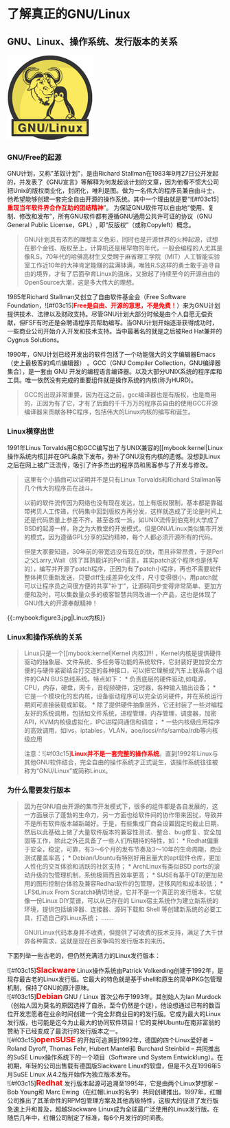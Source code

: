 # 了解真正的GNU/Linux

## GNU、Linux、操作系统、发行版本的关系

![GNU](https://raw.githubusercontent.com/shaohaiyang/rootlinux/master/images/s1_1_gnu.png)

### GNU/Free的起源 
GNU计划，又称"革奴计划"，是由Richard Stallman在1983年9月27日公开发起的，并发表了《GNU宣言》等解释为何发起该计划的文章，因为他看不惯大公司把Unix的版权商业化，封闭化，唯利是图。做为一名伟大的程序员兼自由斗士，他希望能够创建一套完全自由开源的操作系统。其中一个理由就是要“![#f03c15]<font color=red><b>重现当年软件界合作互助的团结精神</b></font>”。 为保证GNU软件可以自由地“使用、复制、修改和发布”，所有GNU软件都有遵循GNU通用公共许可证的协议（GNU General Public License，GPL）, 即“反版权”（或称Copyleft）概念。

<blockquote>
GNU计划具有浓烈的理想主义色彩，同时也是开源世界的火种起源，试想在那个金钱、版权至上，计算机还是稀罕物的年代，一般会编程的人尤其是像R.S，70年代的哈佛高材生又受聘于麻省理工学院（MIT）人工智能实验室工作近10年的大神肯定能赚的盆满钵满，唯独R.S这样的勇士敢于追寻自由的境界，才有了后面孕育Linux的温床，又掀起了持续至今的开源自由的OpenSource大潮，这是多大伟大的理想。
</blockquote>

1985年Richard Stallman又创立了自由软件基金会（Free Software Foundation，![#f03c15]<font color=red><b>Free是自由、开源的意思，不是免费！</b></font>）来为GNU计划提供技术、法律以及财政支持。尽管GNU计划大部分时候是由个人自愿无偿贡献，但FSF有时还是会聘请程序员帮助编写。当GNU计划开始逐渐获得成功时，一些商业公司开始介入开发和技术支持。当中最著名的就是之后被Red Hat兼并的 Cygnus Solutions。

1990年，GNU计划已经开发出的软件包括了一个功能强大的文字编辑器Emacs（史上最极客的鸡爪编辑器） 。GCC（GNU Compiler Collection，GNU编译器集合），是一套由 GNU 开发的编程语言编译器。以及大部分UNIX系统的程序库和工具。唯一依然没有完成的重要组件就是操作系统的内核(称为HURD)。
<blockquote>
GCC的出现非常重要，因为在这之前，gcc编译器也是有版权，也是商用的，正因为有了它，才有了后面的千千万万的程序员自由的使用GCC开源编译器来贡献各种C程序，包括伟大的Linux内核的编写和诞生。
</blockquote>

### Linux横穿出世 
1991年Linus Torvalds用C和GCC编写出了与UNIX兼容的[[mybook:kernel|Linux操作系统内核]]并在GPL条款下发布，弥补了GNU没有内核的遗憾。没想到Linux之后在网上被广泛流传，吸引了许多杰出的程序员和黑客参与了开发与修改。
<blockquote>
这里有个小插曲可以证明并不是只有Linux Torvalds和Richard Stallman等几个伟大的程序员在战斗。

以前的软件流传因为网络也没有现在发达，加上有版权限制，基本都是靠磁带拷贝人工传递，代码集中回到版权方再分发，这样就造成了无论是时间上还是代码质量上参差不齐，甚至各成一派，如UNIX流传到伯克利大学成了BSD的起源一样，称之为大教堂的开发模式，但是GNU/Linux类似集市开发的模式，因为遵循GPL分享的契约精神，每个人都必须开源所有的代码。

但是大家要知道，30年前的带宽远没有现在的快，而且非常昂贵，于是Perl之父Larry_Wall（除了耳熟能详的Perl语言，其实patch这个程序也是他写的），编写并开源了patch程序，正因为有了patch小程序，再也不需要软件整体拷贝重新发送，只要diff生成差异化文件，尺寸变得很小，用patch就可以让程序员之间很方便的共享"补丁"，让源码同步变得非常简单、更加方便和及时，可以集数量众多的极客智慧共同改进一个产品，这也是体现了GNU伟大的开源奉献精神！
</blockquote>

{{::mybook:figure3.jpg|Linux内核}}

### Linux和操作系统的关系 

<blockquote>
Linux只是一个[[mybook:kernel|Kernel 内核]]!!! ，Kernel内核是提供硬件驱动的抽象层、文件系统、多任务等功能的系统软件，它封装好更加安全方便的与硬件紧密结合打交道的各种接口，可以把它理解成汽车上联系各个组件的CAN BUS总线系统。特点如下：
* 负责底层的硬件驱动,如电源，CPU，内存，硬盘，网卡，音视频硬件，定时器，各种输入输出设备；
* 它是一个模块化的宏内核，设备驱动程序可以完全访问硬件，并在系统运行期间可直接装载或卸载。
* 除了提供硬件抽象层外，它还封装了一些对编程友好的系统调用，包括如文件系统，进程管理，内存管理，调度器，加密API，KVM内核级虚拟化，IPC进程间通信和调度；
* 一些内核级应用程序的高效调用，如lvs，iptables，VLAN，aoe/iscsi/nfs/samba/rdb等内核级应用

注意：![#f03c15]<font color=red><b>Linux并不是一套完整的操作系统</b></font>。直到1992年Linux与其他GNU软件结合，完全自由的操作系统才正式诞生，该操作系统往往被称为“GNU/Linux”或简称Linux。
</blockquote>


### 为什么需要发行版本 
<blockquote>
因为在GNU自由开源的集市开发模式下，很多的组件都是各自发展的，这一方面展示了蓬勃的生命力，另一方面也给软件间的协作带来困扰，导致并不是所有软件版本越新越好。于是，有些集成厂商会设置固定的截止日期，然后以此基础上做了大量软件版本的兼容性测试、整合、bug修复、安全加固等工作，除此之外还具备了一些人们所期待的特性，如：
* Redhat偏重于安全，稳定，可靠，有3～6个月的发布节奏及3～10年的生命周期，商业测试覆盖率高；
* Debian/Ubuntu有特别好用且量大的apt软件仓库，更加人性化的交互体验和活跃的社区支持；
* ArchLinux有类似BSD ports的滚动升级的包管理机制，系统极简而且效率更高；
* SUSE有基于QT的更加易用的图形控制台体验及兼容Redhat软件的包管理，迁移风险和成本较低；
* LFS《Linux From Scratch》确切地说，它并不是一个真正的发行版本，它就像一份Linux DIY菜谱，可以从已存在的 Linux宿主系统作为建立新系统的环境，提供包括编译器、连接器、源码下载和 Shell 等创建新系统的必要工具，打造自己的Linux系统；
.......

GNU/Linux代码本身并不收费，但提供了可收费的技术支持，满足了大千世界各种需求，这就是现在百家争鸣的发行版本的来历。
</blockquote>

下面列举一些古老的，但仍然充满活力的Linux发行版本：

![#f03c15]<font color=red size=+1><b>Slackware</b></font> Linux操作系统由Patrick Volkerding创建于1992年，是现存最古老的Linux发行版。它最大的特色就是基于shell和原生的简单PKG包管理机制，保持了GNU的原汁原味。
<br>
![#f03c15]<font color=red size=+1><b>Debian</b></font> GNU / Linux 首次公布于1993年。其创始人为Ian Murdock（创始人因为莫名的原因选择了自杀，至今仍然是个谜），他设想通过已有的数百位开发志愿者在业余时间创建一个完全非商业目的的发行版。它成为最大的Linux发行版，也可能是迄今为止最大的协同软件项目！它的变种Ubuntu在南非富翁的赞助下已经变成了最流行的发行版本之一。
<br>
![#f03c15]<font color=red size=+1><b>openSUSE</b></font> 的开始可追溯到1992年，德国的四个Linux爱好者 – Roland Dyroff, Thomas Fehr, Hubert Mantel和 Burchard Steinbild – 共同推出的SuSE Linux操作系统下的一个项目（Software und System Entwicklung）。在初期，年轻的公司出售载有德国版Slackware Linux的软盘，但是不久在1996年5月SuSE Linux 从4.2版开始作为独立版本发布。
<br>
![#f03c15]<font color=red size=+1><b>Redhat</b></font> 发行版本起源可追溯至1995年，它是由两个Linux梦想家 – Bob Young和 Marc Ewing（在红帽Linux的名字）共同创建推出。1997年，红帽公司推出了其革命性的RPM包管理方案及其他高级特性，这极大的促进了发行版急速上升和普及，超越Slackware Linux成为全球最广泛使用的Linux发行版。在随后几年中，红帽公司制定了标准，每6个月发行的时间表。
<br>
